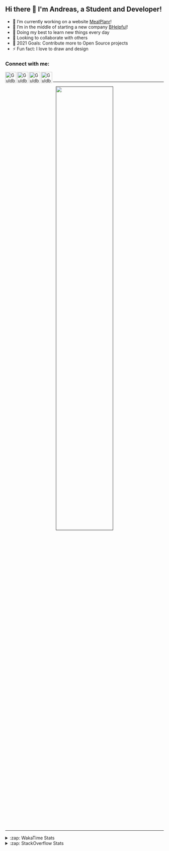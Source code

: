 ## Hi there 👋 I'm Andreas, a Student and Developer!

- 🔭 I’m currently working on a website [MealPlanr][MP]!
- 📑 I’m in the middle of starting a new company [BHelpful][BHelpful]!
- 🌱 Doing my best to learn new things every day
- 👯 Looking to collaborate with others
- 🥅 2021 Goals: Contribute more to Open Source projects
- ⚡ Fun fact: I love to draw and design

### Connect with me:

[<img align="left" alt="Guldberg | YouTube" width="35px" src="https://cdn1.iconfinder.com/data/icons/logotypes/32/youtube-512.png" />][youtube]
[<img align="left" alt="Guldberg | Twitter" width="35px" src="https://cdn1.iconfinder.com/data/icons/logotypes/32/square-twitter-512.png" />][twitter]
[<img align="left" alt="Guldberg | LinkedIn" width="35px" src="https://cdn1.iconfinder.com/data/icons/logotypes/32/square-linkedin-512.png" />][linkedin]
[<img align="left" alt="Guldberg | Instagram" width="35px" src="https://cdn2.iconfinder.com/data/icons/social-icons-33/128/Instagram-512.png" />][instagram]

<br />

---

<p align="center">
  <a href="">
    <img width="60% align="center" src="https://github-readme-stats.vercel.app/api?username=Andreasgdp&show_icons=true&count_private=true" />
  </a>
</p>

---

<details>
  <summary>:zap: WakaTime Stats</summary>

<br />

<!--START_SECTION:waka-->
![Profile Views](http://img.shields.io/badge/Profile%20Views-0-blue)

**I'm an Early 🐤** 

```text
🌞 Morning    234 commits    █████░░░░░░░░░░░░░░░░░░░░   21.93% 
🌆 Daytime    526 commits    ████████████░░░░░░░░░░░░░   49.3% 
🌃 Evening    289 commits    ██████░░░░░░░░░░░░░░░░░░░   27.09% 
🌙 Night      18 commits     ░░░░░░░░░░░░░░░░░░░░░░░░░   1.69%

```
📅 **I'm Most Productive on Sunday** 

```text
Monday       205 commits    ████░░░░░░░░░░░░░░░░░░░░░   19.21% 
Tuesday      116 commits    ██░░░░░░░░░░░░░░░░░░░░░░░   10.87% 
Wednesday    126 commits    ███░░░░░░░░░░░░░░░░░░░░░░   11.81% 
Thursday     111 commits    ██░░░░░░░░░░░░░░░░░░░░░░░   10.4% 
Friday       84 commits     ██░░░░░░░░░░░░░░░░░░░░░░░   7.87% 
Saturday     204 commits    ████░░░░░░░░░░░░░░░░░░░░░   19.12% 
Sunday       221 commits    █████░░░░░░░░░░░░░░░░░░░░   20.71%

```


📊 **This Week I Spent My Time On** 

```text
⌚︎ Time Zone: Europe/Copenhagen

💬 Programming Languages: 
TypeScript               6 hrs 2 mins        ███████████████░░░░░░░░░░   62.91% 
HTML                     1 hr 9 mins         ███░░░░░░░░░░░░░░░░░░░░░░   12.05% 
YAML                     47 mins             ██░░░░░░░░░░░░░░░░░░░░░░░   8.24% 
JSON                     43 mins             ██░░░░░░░░░░░░░░░░░░░░░░░   7.61% 
Markdown                 13 mins             ░░░░░░░░░░░░░░░░░░░░░░░░░   2.33%

🔥 Editors: 
VS Code                  9 hrs 35 mins       █████████████████████████   100.0%

🐱‍💻 Projects: 
Mealplanr-api            4 hrs 43 mins       ████████████░░░░░░░░░░░░░   49.24% 
sdk2-hot-reload          2 hrs 27 mins       ██████░░░░░░░░░░░░░░░░░░░   25.63% 
wrangler-urcap-hackathon 51 mins             ██░░░░░░░░░░░░░░░░░░░░░░░   8.87% 
Mealplanr                50 mins             ██░░░░░░░░░░░░░░░░░░░░░░░   8.79% 
web-falcon               24 mins             █░░░░░░░░░░░░░░░░░░░░░░░░   4.25%

💻 Operating System: 
Windows                  5 hrs 34 mins       ██████████████░░░░░░░░░░░   58.03% 
Mac                      4 hrs 1 min         ██████████░░░░░░░░░░░░░░░   41.97%

```

**I Mostly Code in Python** 

```text
Python                   10 repos            █████████░░░░░░░░░░░░░░░░   35.71% 
C++                      5 repos             ████░░░░░░░░░░░░░░░░░░░░░   17.86% 
TypeScript               2 repos             █░░░░░░░░░░░░░░░░░░░░░░░░   7.14% 
HTML                     2 repos             █░░░░░░░░░░░░░░░░░░░░░░░░   7.14% 
Batchfile                2 repos             █░░░░░░░░░░░░░░░░░░░░░░░░   7.14%

```



 Last Updated on 24/10/2021
<!--END_SECTION:waka-->


</details>

<details>
  <summary>:zap: StackOverflow Stats</summary>
  
  <br />
  
  [![Andreas G.D Petersen StackOverflow](https://github-readme-stackoverflow.vercel.app/?userID=11050308)](https://stackoverflow.com/users/11050308/andreas-g-d-petersen)


</details>

<br />


[twitter]: https://twitter.com/Guldberg20
[youtube]: https://www.youtube.com/channel/UCORVtLIFnURPEo_Fo-MGv8A
[instagram]: https://www.instagram.com/andreasgdp/
[linkedin]: https://www.linkedin.com/in/andreasgdp/
[MP]: https://mealplanr.bhelpful.net/
[BHelpful]: https://github.com/BHelpful
